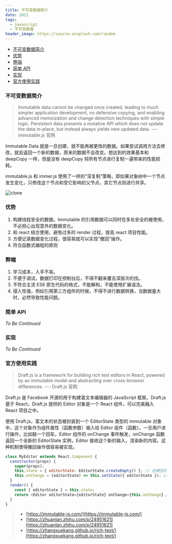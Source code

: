 ```yaml
---
title: 不可变数据简介
date: 2021
tags:
  - javascript
  - 不可变数据
header_image: https://source.unsplash.com/random
---
```


- [不可变数据简介](#不可变数据简介)
- [优势](#优势)
- [弊端](#弊端)
- [简单 API](#简单-api)
- [实现](#实现)
- [官方使用实践](#官方使用实践)

### 不可变数据简介

> Immutable data cannot be changed once created, leading to much simpler application development, no defensive copying, and enabling advanced memoization and change detection techniques with simple logic. Persistent data presents a mutative API which does not update the data in-place, but instead always yields new updated data. --- immutable.js 官网

Immutable Data 就是一旦创建，就不能再被更改的数据。如果尝试调用方法去修改，就会返回一个新的数据，原来的数据不会改变。想达到的效果基本和 deepCopy 一样，但是没有 deepCopy 将所有节点进行复制一遍带来的性能损耗。

immutable.js 和 immer.js 使用了一样的“深复制”策略，即如果对象树中一个节点发生变化，只修改这个节点和受它影响的父节点，其它节点则进行共享。

![clone](../assets/immutable)

### 优势

1. 构建线程安全的数据。Immutable 的引用数据可以同时在多处安全的被使用，不必担心出现意外的数据变化。
2. 和 react 结合使用，避免过多的 render 过程，提高 react 项目性能。
3. 方便记录数据变化过程，很容易就可以实现“撤回”操作。
4. 符合函数式编程的原则

### 弊端

1. 学习成本，入手不易。
2. 不便于调试，数据打印在控制台后，不得不翻来覆去深层次的找。
3. 不符合主流 ES6 原生代码的格式，不能解构，不能使用扩展语法。
4. 侵入性强，例如引用第三方组件的时候，不得不进行数据转换，当数据量大时，必然导致性能问题。

### 简单 API

_To Be Continued_

### 实现

_To Be Continued_

### 官方使用实践

> Draft.js is a framework for building rich text editors in React, powered by an immutable model and abstracting over cross-browser differences. --- Draft.js 官网

Draft.js 是 Facebook 开源的用于构建富文本编辑器的 JavaScript 框架。Draft.js 基于 React，Draft.js 提供的 Editor 对象是一个 React 组件，可以完美融入 React 项目之中。

使用 Draft.js，富文本的状态被封装到一个 EditorState 类型的 immutable 对象中，这个对象作为组件属性（函数参数）输入给 Editor 组件（函数）。一旦用户进行操作，比如敲一个回车，Editor 组件的 onChange 事件触发，onChange 函数返回一个全新的 EditorState 实例，Editor 接收这个新的输入，渲染新的内容。这种机制使得撤回操作很容易被实现。

```js
class MyEditor extends React.Component {
  constructor(props) {
    super(props);
    this.state = { editorState: EditorState.createEmpty() }; // 创建空的 EditorState 对象
    this.onChange = (editorState) => this.setState({ editorState }); // 用全新的 EditorState 实例替换
  }
  render() {
    const { editorState } = this.state;
    return <Editor editorState={editorState} onChange={this.onChange} />;
  }
}
```

> - [https://immutable-js.com/](https://immutable-js.com/)
> - [https://zhuanlan.zhihu.com/p/24951621](https://zhuanlan.zhihu.com/p/24951621)
> - [https://zhangxuekang.github.io/rich-text/](https://zhangxuekang.github.io/rich-text/)
